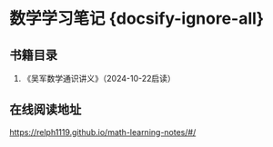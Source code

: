 # 数学学习笔记 {docsify-ignore-all}

## 书籍目录

1. 《吴军数学通识讲义》（2024-10-22启读）

## 在线阅读地址

https://relph1119.github.io/math-learning-notes/#/